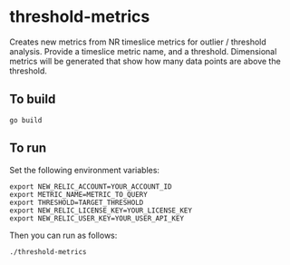 # threshold-metrics
Creates new metrics from NR timeslice metrics for outlier / threshold analysis.
Provide a timeslice metric name, and a threshold.  Dimensional metrics will be generated that
show how many data points are above the threshold.

## To build
```
go build
```

## To run
Set the following environment variables:
```
export NEW_RELIC_ACCOUNT=YOUR_ACCOUNT_ID
export METRIC_NAME=METRIC_TO_QUERY
export THRESHOLD=TARGET_THRESHOLD
export NEW_RELIC_LICENSE_KEY=YOUR_LICENSE_KEY
export NEW_RELIC_USER_KEY=YOUR_USER_API_KEY
```

Then you can run as follows:
```
./threshold-metrics
```
